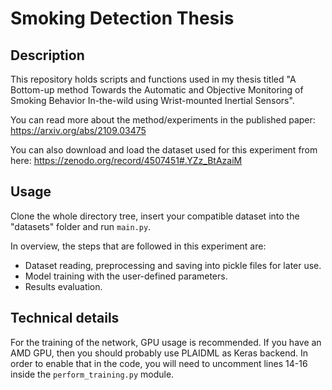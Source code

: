 # Smoking Detection Thesis

## Description
This repository holds scripts and functions used in my thesis titled "A Bottom-up method Towards the Automatic and Objective Monitoring of Smoking Behavior In-the-wild using Wrist-mounted Inertial Sensors".

You can read more about the method/experiments in the published paper: https://arxiv.org/abs/2109.03475

You can also download and load the dataset used for this experiment from here: https://zenodo.org/record/4507451#.YZz_BtAzaiM

## Usage
Clone the whole directory tree, insert your compatible dataset into the "datasets" folder and run `main.py`.

In overview, the steps that are followed in this experiment are:

- Dataset reading, preprocessing and saving into pickle files for later use.
- Model training with the user-defined parameters.
- Results evaluation.

## Technical details

For the training of the network, GPU usage is recommended. If you have an AMD GPU, then you should probably use PLAIDML as Keras backend.
In order to enable that in the code, you will need to uncomment lines 14-16 inside the `perform_training.py` module.
